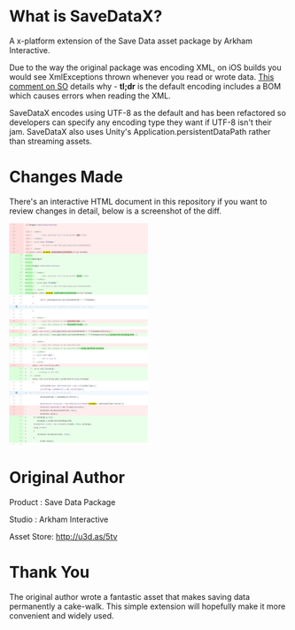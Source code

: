 # What is SaveDataX?
A x-platform extension of the Save Data asset package by Arkham Interactive.

Due to the way the original package was encoding XML, on iOS builds you would see XmlExceptions thrown whenever you read or wrote data. [This comment on SO](http://stackoverflow.com/a/23063674/1340070) details why - **tl;dr** is the default encoding includes a BOM which causes errors when reading the XML.

SaveDataX encodes using UTF-8 as the default and has been refactored so developers can specify any encoding type they want if UTF-8 isn't their jam. SaveDataX also uses Unity's Application.persistentDataPath rather than streaming assets.

# Changes Made

There's an interactive HTML document in this repository if you want to review changes in detail, below is a screenshot of the diff.

<img src="SaveData_Diff.png" width="250" height="400"/>

# Original Author
Product : Save Data Package

Studio : Arkham Interactive

Asset Store: http://u3d.as/5tv

# Thank You

The original author wrote a fantastic asset that makes saving data permanently a cake-walk. This simple extension will hopefully make it more convenient and widely used.
